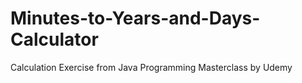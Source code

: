 # Minutes-to-Years-and-Days-Calculator
Calculation Exercise from Java Programming Masterclass by Udemy
